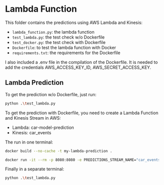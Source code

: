 # Lambda Function

This folder contains the predictions using AWS Lambda and Kinesis:

- `lambda_function.py`: the lambda function
- `test_lambda.py`: the test check w/o Dockerfile
- `test_docker.py`: the test check with Dockerfile
- `Dockerfile`: to test the lambda function with Docker
- `requirements.txt`: the requirements for the Dockerfile

I also included a .env file in the compilation of the Dockerfile. It is needed to add the credentials AWS_ACCESS_KEY_ID, AWS_SECRET_ACCESS_KEY.


## Lambda Prediction

To get the prediction w/o Dockerfile, just run:

```bash
python .\test_lambda.py
```

To get the prediction with Dockerfile, you need to create a Lambda Function and Kinesis Stream in AWS:

- Lambda: car-model-prediction
- Kinesis: car_events

The run in one terminal:

```bash
docker build --no-cache -t my-lambda-prediction .
```

```bash
docker run -it --rm -p 8080:8080 -e PREDICTIONS_STREAM_NAME="car_events" my-lambda-prediction
```

Finally in a separate terminal:

```bash
python .\test_lambda.py
```